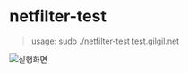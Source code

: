 # netfilter-test

> usage: sudo ./netfilter-test test.gilgil.net

![실행화면](https://user-images.githubusercontent.com/63638850/139533935-42dbef2f-b971-430c-8ea2-3acbabf2f730.PNG)
